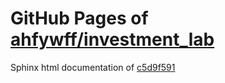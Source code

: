 GitHub Pages of [ahfywff/investment_lab](https://github.com/ahfywff/investment_lab.git)
===
Sphinx html documentation of [c5d9f591](https://github.com/ahfywff/investment_lab/tree/c5d9f5912a5eb43c7f66db53418f374491f61e9c)
